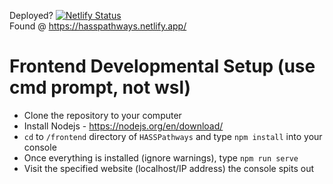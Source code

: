 Deployed? [![Netlify Status](https://api.netlify.com/api/v1/badges/5f319796-9a6d-4747-9269-c2bd33bbdf72/deploy-status)](https://app.netlify.com/sites/hasspathways/deploys)
<br>Found @ https://hasspathways.netlify.app/

# Frontend Developmental Setup (use cmd prompt, not wsl)
- Clone the repository to your computer
- Install Nodejs - https://nodejs.org/en/download/
- `cd` to `/frontend` directory of `HASSPathways` and type `npm install` into your console
- Once everything is installed (ignore warnings), type `npm run serve`
- Visit the specified website (localhost/IP address) the console spits out
